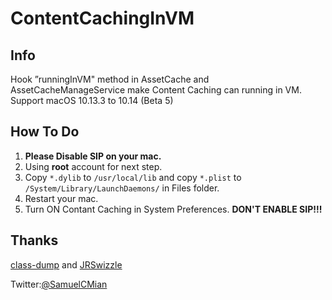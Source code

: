 #  ContentCachingInVM
## Info
Hook ”runningInVM" method in AssetCache and AssetCacheManageService make Content Caching can running in VM.
Support macOS 10.13.3 to 10.14 (Beta 5)

## How To Do
1. **Please Disable SIP on your mac.**
2. Using **root** account for next step.
3. Copy ``*.dylib`` to ``/usr/local/lib`` and copy ``*.plist`` to ``/System/Library/LaunchDaemons/`` in Files folder.
4. Restart your mac.
5. Turn ON Contant Caching in System Preferences.
**DON'T ENABLE SIP!!!**

## Thanks
[class-dump](https://github.com/nygard/class-dump)  and [JRSwizzle](https://github.com/rentzsch/jrswizzle)

Twitter:[@SamuelCMian](https://twitter.com/SamuelCMian)

